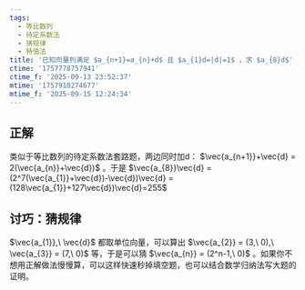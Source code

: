 ```yaml
---
tags:
  - 等比数列
  - 待定系数法
  - 猜规律
  - 特值法
title: '已知向量列满足 $a_{n+1}=a_{n}+d$ 且 $a_{1}d=|d|=1$ ，求 $a_{8}d$'
ctime: '1757778757941'
ctime_f: '2025-09-13 23:52:37'
mtime: '1757910274677'
mtime_f: '2025-09-15 12:24:34'
---
```

## 正解

类似于等比数列的待定系数法套路题，两边同时加d： $\vec{a_{n+1}}+\vec{d} = 2(\vec{a_{n}}+\vec{d})$ 。于是 $\vec{a_{8}}\vec{d} = (2^7(\vec{a_{1}}+\vec{d})-\vec{d})\vec{d} = (128\vec{a_{1}}+127\vec{d})\vec{d}=255$

## 讨巧：猜规律

$\vec{a_{1}},\ \vec{d}$ 都取单位向量，可以算出 $\vec{a_{2}} = (3,\ 0),\ \vec{a_{3}} = (7,\ 0)$ 等，于是可以猜 $\vec{a_{n}} = (2^n-1,\ 0)$ 。如果你不想用正解做法慢慢算，可以这样快速秒掉填空题，也可以结合数学归纳法写大题的证明。
